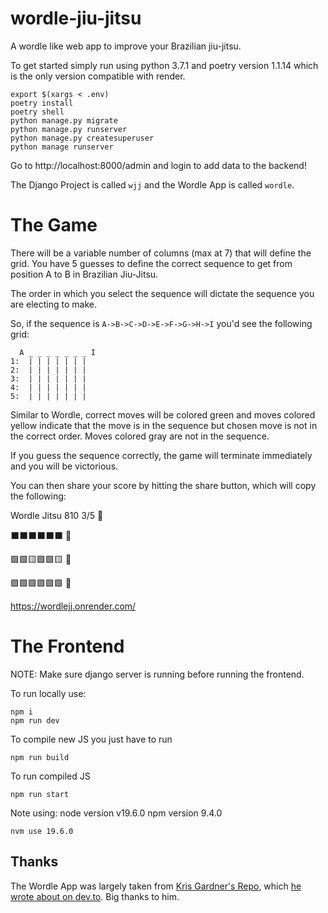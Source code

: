 # wordle-jiu-jitsu
A wordle like web app to improve your Brazilian jiu-jitsu.

To get started simply run using python 3.7.1 and poetry version 1.1.14
which is the only version compatible with render.
```
export $(xargs < .env)
poetry install
poetry shell
python manage.py migrate
python manage.py runserver
python manage.py createsuperuser
python manage runserver
```
Go to http://localhost:8000/admin and login to add data to the backend!

The Django Project is called `wjj` and the Wordle App
is called `wordle`.


# The Game

There will be a variable number of columns (max at 7) that will define the grid.
You have 5 guesses to define the correct sequence to get from position A to B 
in Brazilian Jiu-Jitsu.

The order in which you select the sequence will dictate the sequence you are
electing to make.

So, if the sequence is `A->B->C->D->E->F->G->H->I` you'd see the following grid:

```
  A _ _ _ _ _ _ _ I
1:  | | | | | | |
2:  | | | | | | |
3:  | | | | | | |
4:  | | | | | | |
5:  | | | | | | |
```

Similar to Wordle, correct moves will be colored green and moves colored yellow
indicate that the move is in the sequence but chosen move is not in the correct 
order. Moves colored gray are not in the sequence.

If you guess the sequence correctly, the game will terminate immediately and you 
will be victorious.

You can then share your score by hitting the share button, which will copy the 
following:

Wordle Jitsu 810 3/5 🤙

⬛⬛⬛⬛⬛⬛ 👊

🟩🟩🟨🟩🟩🟨 🤞

🟩🟩🟩🟩🟩🟩 🤝

https://wordlejj.onrender.com/


# The Frontend

NOTE: Make sure django server is running before running the frontend.

To run locally use:
```
npm i
npm run dev
```

To compile new JS you just have to run
```
npm run build
```

To run compiled JS
```
npm run start
```

Note using:
node version v19.6.0
npm version 9.4.0
```
nvm use 19.6.0
```

## Thanks

The Wordle App was largely taken from [Kris Gardner's Repo](https://github.com/krisgardiner/wordle), 
which [he wrote about on dev.to](https://dev.to/krisgardiner/build-wordle-in-react-1hkb). Big thanks to him.
